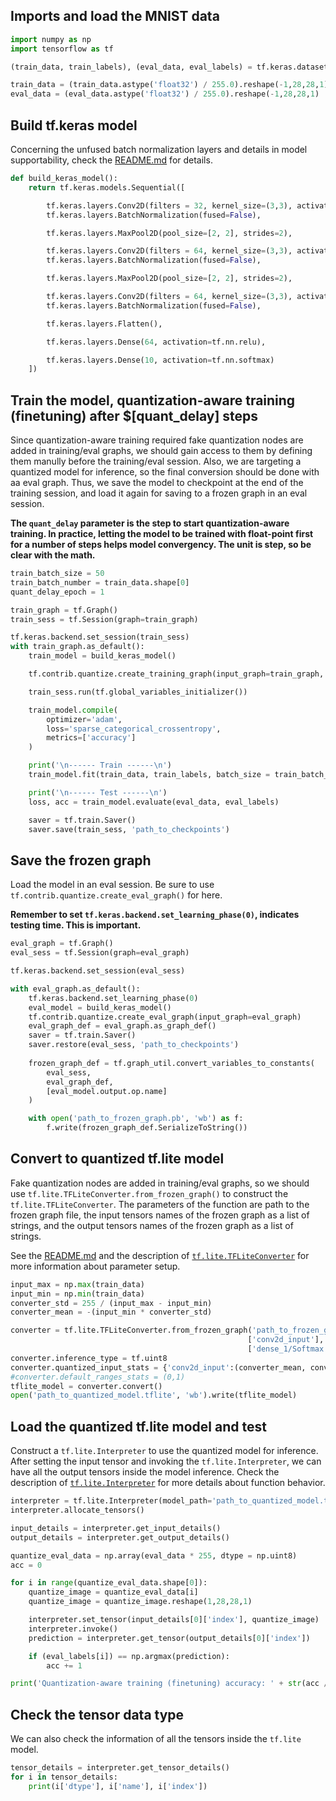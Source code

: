 ## Imports and load the MNIST data

```python
import numpy as np
import tensorflow as tf

(train_data, train_labels), (eval_data, eval_labels) = tf.keras.datasets.mnist.load_data()

train_data = (train_data.astype('float32') / 255.0).reshape(-1,28,28,1)
eval_data = (eval_data.astype('float32') / 255.0).reshape(-1,28,28,1)
```

## Build tf.keras model

Concerning the unfused batch normalization layers and details in model supportability, check the [README.md](https://github.com/HaoranREN/TensorFlow_Model_Quantization/tree/master/quantization_aware_training) for details.

```python
def build_keras_model():
    return tf.keras.models.Sequential([

        tf.keras.layers.Conv2D(filters = 32, kernel_size=(3,3), activation=tf.nn.relu, padding='same', input_shape=(28,28,1)),
        tf.keras.layers.BatchNormalization(fused=False),

        tf.keras.layers.MaxPool2D(pool_size=[2, 2], strides=2),

        tf.keras.layers.Conv2D(filters = 64, kernel_size=(3,3), activation=tf.nn.relu, padding='same'),
        tf.keras.layers.BatchNormalization(fused=False),

        tf.keras.layers.MaxPool2D(pool_size=[2, 2], strides=2),

        tf.keras.layers.Conv2D(filters = 64, kernel_size=(3,3), activation=tf.nn.relu, padding='same'),
        tf.keras.layers.BatchNormalization(fused=False),

        tf.keras.layers.Flatten(),

        tf.keras.layers.Dense(64, activation=tf.nn.relu),

        tf.keras.layers.Dense(10, activation=tf.nn.softmax)
    ])
```

## Train the model, quantization-aware training (finetuning) after $[quant_delay] steps

Since quantization-aware training required fake quantization nodes are added in training/eval graphs, we should gain access to them by defining them manully before the training/eval session. Also, we are targeting a quantized model for inference, so the final conversion should be done with aa eval graph. Thus, we save the model to checkpoint at the end of the training session, and load it again for saving to a frozen graph in an eval session.

**The `quant_delay` parameter is the step to start quantization-aware training. In practice, letting the model to be trained with float-point first for a number of steps helps model convergency. The unit is step, so be clear with the math.**

```python
train_batch_size = 50
train_batch_number = train_data.shape[0]
quant_delay_epoch = 1

train_graph = tf.Graph()
train_sess = tf.Session(graph=train_graph)

tf.keras.backend.set_session(train_sess)
with train_graph.as_default():
    train_model = build_keras_model()

    tf.contrib.quantize.create_training_graph(input_graph=train_graph, quant_delay=int(train_batch_number / train_batch_size * quant_delay_epoch))

    train_sess.run(tf.global_variables_initializer())    

    train_model.compile(
        optimizer='adam',
        loss='sparse_categorical_crossentropy',
        metrics=['accuracy']
    )

    print('\n------ Train ------\n')
    train_model.fit(train_data, train_labels, batch_size = train_batch_size, epochs=quant_delay_epoch * 2)

    print('\n------ Test ------\n')
    loss, acc = train_model.evaluate(eval_data, eval_labels)

    saver = tf.train.Saver()
    saver.save(train_sess, 'path_to_checkpoints')
```

## Save the frozen graph

Load the model in an eval session. Be sure to use `tf.contrib.quantize.create_eval_graph()` for here.

**Remember to set `tf.keras.backend.set_learning_phase(0)`, indicates testing time. This is important.**

```python
eval_graph = tf.Graph()
eval_sess = tf.Session(graph=eval_graph)

tf.keras.backend.set_session(eval_sess)

with eval_graph.as_default():
    tf.keras.backend.set_learning_phase(0)
    eval_model = build_keras_model()
    tf.contrib.quantize.create_eval_graph(input_graph=eval_graph)
    eval_graph_def = eval_graph.as_graph_def()
    saver = tf.train.Saver()
    saver.restore(eval_sess, 'path_to_checkpoints')
    
    frozen_graph_def = tf.graph_util.convert_variables_to_constants(
        eval_sess,
        eval_graph_def,
        [eval_model.output.op.name]
    )

    with open('path_to_frozen_graph.pb', 'wb') as f:
        f.write(frozen_graph_def.SerializeToString())
```

## Convert to quantized tf.lite model

Fake quantization nodes are added in training/eval graphs, so we should use `tf.lite.TFLiteConverter.from_frozen_graph()` to construct the `tf.lite.TFLiteConverter`. The parameters of the function are path to the frozen graph file, the input tensors names of the frozen graph as a list of strings, and the output tensors names of the frozen graph as a list of strings.

See the [README.md](https://github.com/HaoranREN/TensorFlow_Model_Quantization/tree/master/quantization_aware_training) and the description of [`tf.lite.TFLiteConverter`](https://www.tensorflow.org/versions/r1.14/api_docs/python/tf/lite/TFLiteConverter) for more information about parameter setup.

```python
input_max = np.max(train_data)
input_min = np.min(train_data)
converter_std = 255 / (input_max - input_min)
converter_mean = -(input_min * converter_std)

converter = tf.lite.TFLiteConverter.from_frozen_graph('path_to_frozen_graph.pb',
                                                     ['conv2d_input'],
                                                     ['dense_1/Softmax'])
converter.inference_type = tf.uint8
converter.quantized_input_stats = {'conv2d_input':(converter_mean, converter_std)}
#converter.default_ranges_stats = (0,1)
tflite_model = converter.convert()
open('path_to_quantized_model.tflite', 'wb').write(tflite_model)
```

## Load the quantized tf.lite model and test

Construct a `tf.lite.Interpreter` to use the quantized model for inference. After setting the input tensor and invoking the `tf.lite.Interpreter`, we can have all the output tensors inside the model inference. Check the description of [`tf.lite.Interpreter`](https://www.tensorflow.org/versions/r1.14/api_docs/python/tf/lite/Interpreter) for more details about function behavior.

```python
interpreter = tf.lite.Interpreter(model_path='path_to_quantized_model.tflite')
interpreter.allocate_tensors()

input_details = interpreter.get_input_details()
output_details = interpreter.get_output_details()

quantize_eval_data = np.array(eval_data * 255, dtype = np.uint8)
acc = 0

for i in range(quantize_eval_data.shape[0]):
    quantize_image = quantize_eval_data[i]
    quantize_image = quantize_image.reshape(1,28,28,1)

    interpreter.set_tensor(input_details[0]['index'], quantize_image)
    interpreter.invoke()
    prediction = interpreter.get_tensor(output_details[0]['index'])

    if (eval_labels[i]) == np.argmax(prediction):
        acc += 1

print('Quantization-aware training (finetuning) accuracy: ' + str(acc / len(eval_data)))
```

## Check the tensor data type

We can also check the information of all the tensors inside the `tf.lite` model.

```python
tensor_details = interpreter.get_tensor_details()
for i in tensor_details:
    print(i['dtype'], i['name'], i['index'])
```
